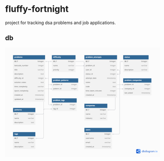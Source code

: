 # fluffy-fortnight

project for tracking dsa problems and job applications.


## db

![db schema](db_schema.png)